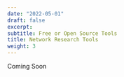```yaml
---
date: "2022-05-01"
draft: false
excerpt: 
subtitle: Free or Open Source Tools
title: Network Research Tools
weight: 3
---
```



Coming Soon
